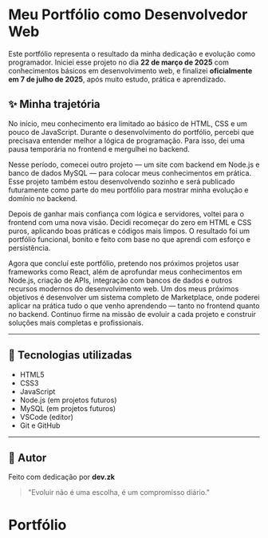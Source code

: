 # Meu Portfólio como Desenvolvedor Web

Este portfólio representa o resultado da minha dedicação e evolução como programador. Iniciei esse projeto no dia **22 de março de 2025** com conhecimentos básicos em desenvolvimento web, e finalizei **oficialmente em 7 de julho de 2025**, após muito estudo, prática e aprendizado.

## ✨ Minha trajetória

No início, meu conhecimento era limitado ao básico de HTML, CSS e um pouco de JavaScript. Durante o desenvolvimento do portfólio, percebi que precisava entender melhor a lógica de programação. Para isso, dei uma pausa temporária no frontend e mergulhei no backend.

Nesse período, comecei outro projeto — um site com backend em Node.js e banco de dados MySQL — para colocar meus conhecimentos em prática. Esse projeto também estou desenvolvendo sozinho e será publicado futuramente como parte do meu portfólio para mostrar minha evolução e domínio no backend.

Depois de ganhar mais confiança com lógica e servidores, voltei para o frontend com uma nova visão. Decidi recomeçar do zero em HTML e CSS puros, aplicando boas práticas e códigos mais limpos. O resultado foi um portfólio funcional, bonito e feito com base no que aprendi com esforço e persistência.

Agora que concluí este portfólio, pretendo nos próximos projetos usar frameworks como React, além de aprofundar meus conhecimentos em Node.js, criação de APIs, integração com bancos de dados e outros recursos modernos do desenvolvimento web. Um dos meus próximos objetivos é desenvolver um sistema completo de Marketplace, onde poderei aplicar na prática tudo o que venho aprendendo — tanto no frontend quanto no backend. Continuo firme na missão de evoluir a cada projeto e construir soluções mais completas e profissionais.

---

## 🚀 Tecnologias utilizadas

- HTML5
- CSS3
- JavaScript
- Node.js (em projetos futuros)
- MySQL (em projetos futuros)
- VSCode (editor)
- Git e GitHub

---

## 📌 Autor

Feito com dedicação por **dev.zk**

> "Evoluir não é uma escolha, é um compromisso diário."
# Portfólio
